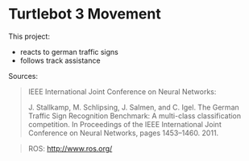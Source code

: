 # Turtlebot 3 Movement

This project:
 - reacts to german traffic signs
 - follows track assistance

Sources:

> IEEE International Joint Conference on Neural Networks:
>
> J. Stallkamp, M. Schlipsing, J. Salmen, and C. Igel. The German Traffic Sign Recognition Benchmark: A multi-class classification competition. In Proceedings of the IEEE International Joint Conference on Neural Networks, pages 1453–1460. 2011.

> ROS: http://www.ros.org/